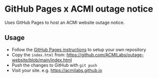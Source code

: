 # GitHub Pages x ACMI outage notice

Uses GitHub Pages to host an ACMI website outage notice.

## Usage

* Follow the [GitHub Pages instructions](https://pages.github.com) to setup your own repository
* Copy the `index.html` from: https://github.com/ACMILabs/outage-website/blob/main/index.html
* Push the changes to GitHub with `git push`
* Visit your site. e.g. https://acmilabs.github.io
